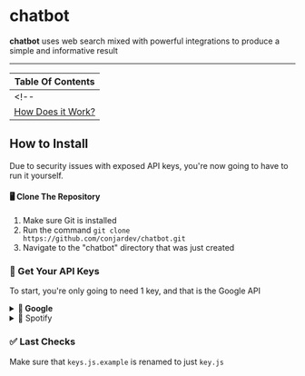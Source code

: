 # chatbot
**chatbot** uses web search mixed with powerful integrations to produce a simple and informative result

---

| Table Of Contents |
| - |
<!-- | [What is Chatbot?]() |
| [How Does it Work? ]() | -->

## How to Install
Due to security issues with exposed API keys, you're now going to have to run it yourself.

#### :desktop_computer: Clone The Repository
1. Make sure Git is installed
2. Run the command `git clone https://github.com/conjardev/chatbot.git`
3. Navigate to the "chatbot" directory that was just created

### :key: Get Your API Keys
To start, you're only going to need 1 key, and that is the Google API
<details>
    <summary><b>&#128270; Google</b></summary>
    You'll need:
    <ul>
        <li>A Google account</li>
    </ul>
    Steps:
    <ol>
        <li>Navigate to the Google <a href="https://console.cloud.google.com/">Cloud Console</a></li>
        <li>Create a project</li>
        <li>In the navigation menu, go to <code>APIs & Services > Library</code></li>
        <li>Search for "Custom Search API"</li>
        <li>Click "Enable"</li>
        <li>In the navigation menu, go to <code>APIs & Services > Credentials</code></li>
        <li>Under "API keys" click the first one</li>
        <li>Copy the key and paste it into <code>keys.js</code>
    </ol>
</details>
<details>
    <summary>&#127925; Spotify</summary>
    You'll need:
    <ul>
        <li>A Spotify Account</li>
    </ul>
    Steps:
    <ol>
        <li>Navigate to <a href="https://developer.spotify.com/dashboard">Spotify Developers</a></li>
        <li>Click "Create App"</li>
        <li>Set the app name and description to whatever you want</li>
        <li>You do not need to fill the <code>Website</code> field</li>
        <li>Set <code>Redirect URI</code> to any valid URL, such as "https://connorjarrett.com", it will not be used later.</li>
        <li>In your app, click "Settings"</li>
        <li>Copy the "Client ID" into <code>keys.js</code> under <code>spotify.clientID</code></li>
        <li>Click "View client secret" and copy it into <code>keys.js</code> under <code>spotify.clientSecret</code></li>
    </ol>
</details>

### :white_check_mark: Last Checks
Make sure that <code>keys.js.example</code> is renamed to just <code>key.js</code>